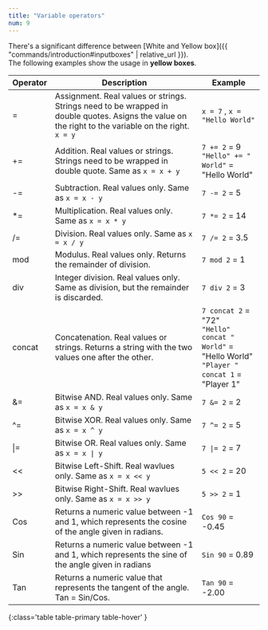 ```yaml
---
title: "Variable operators"
num: 9
---
```


There's a significant difference between [White and Yellow box]({{ "commands/introduction#inputboxes" | relative_url }}).\
 The following examples show the usage in **yellow boxes**.

| Operator | Description |	Example |
|-------|--------|--------
| = |Assignment. Real values or strings. Strings need to be wrapped in double quotes. Asigns the value on the right to the variable on the right. `x = y` |`x = 7` , `x = "Hello World"`
|+=	 |Addition. Real values or strings. Strings need to be wrapped in double quote. Same as `x = x + y` |	`7 += 2` = 9 <br/>  `"Hello" += " World"` = "Hello World"
| -= |	Subtraction. Real values only. Same as `x = x - y`|	`7 -= 2` = 5
|*=|	Multiplication. Real values only. Same as `x = x * y`|	`7 *= 2` = 14
|/=|	Division. Real values only. Same as `x = x / y`	|`7 /= 2` = 3.5
|mod|	Modulus. Real values only. Returns the remainder of division.	|`7 mod 2` = 1
|div|	Integer division. Real values only. Same as division, but the remainder is discarded.	|`7 div 2` = 3
|concat|	Concatenation. Real values or strings. Returns a string with the two values one after the other.	|`7 concat 2` = "72"<br/>`"Hello" concat " World"` = "Hello World"<br/>`"Player " concat 1` = "Player 1"
|&=	|Bitwise AND. Real values only. Same as `x = x & y`	|`7 &= 2` = 2
|^=|	Bitwise XOR. Real values only. Same as  `x = x ^ y`|`7 ^= 2` = 5
|\|=|	Bitwise OR. Real values only. Same as `x = x \| y` |	<code>7 \|= 2</code> = 7
|<<| Bitwise Left-Shift. Real wavlues only. Same as `x = x << y`|`5 << 2` = 20
|>>| Bitwise Right-Shift. Real wavlues only. Same as `x = x >> y`|`5 >> 2` = 1
|Cos	|Returns a numeric value between -1 and 1, which represents the cosine of the angle given in radians.	|`Cos 90` = -0.45
|Sin|	Returns a numeric value between -1 and 1, which represents the sine of the angle given in radians	|`Sin 90` = 0.89
|Tan|	Returns a numeric value that represents the tangent of the angle. Tan = Sin/Cos.|	`Tan 90` = -2.00
{:class='table table-primary table-hover' }
